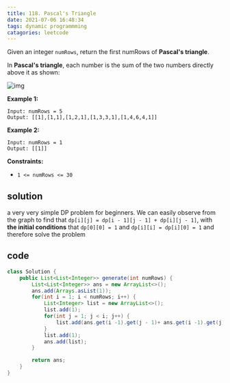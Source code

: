 ```yaml
---
title: 118. Pascal's Triangle
date: 2021-07-06 16:48:34
tags: dynamic programmming
catagories: leetcode 
---
```



Given an integer `numRows`, return the first numRows of **Pascal's triangle**.

In **Pascal's triangle**, each number is the sum of the two numbers directly above it as shown:

![img](https://upload.wikimedia.org/wikipedia/commons/0/0d/PascalTriangleAnimated2.gif)

 

**Example 1:**

```
Input: numRows = 5
Output: [[1],[1,1],[1,2,1],[1,3,3,1],[1,4,6,4,1]]
```

**Example 2:**

```
Input: numRows = 1
Output: [[1]]
```

 

**Constraints:**

- `1 <= numRows <= 30`

## solution
a very very simple DP problem for beginners. We can easily observe from the graph to find that `dp[i][j] = dp[i - 1][j - 1] + dp[i][j - 1]`, with **the initial conditions** that `dp[0][0] = 1` and `dp[i][i] = dp[i][0] = 1` and therefore solve the problem

## code
```java
class Solution {
    public List<List<Integer>> generate(int numRows) {
        List<List<Integer>> ans = new ArrayList<>();
        ans.add(Arrays.asList(1));
        for(int i = 1; i < numRows; i++) {
            List<Integer> list = new ArrayList<>();
            list.add(1);
            for(int j = 1; j < i; j++) {
                list.add(ans.get(i -1).get(j - 1)+ ans.get(i -1).get(j));
            }
            list.add(1);
            ans.add(list);
        }

        return ans;
    }
}
```
